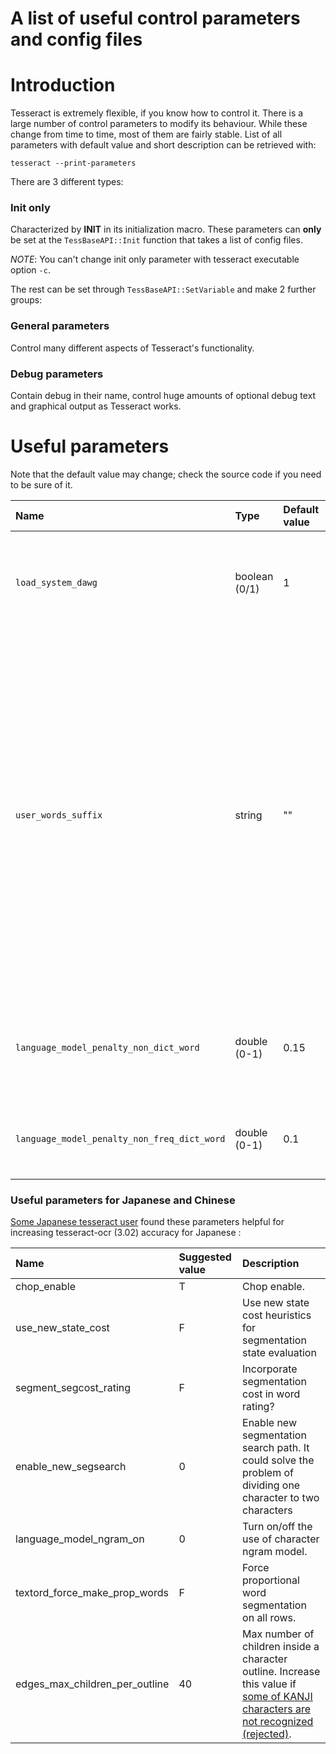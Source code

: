 # A list of useful control parameters and config files

# Introduction

Tesseract is extremely flexible, if you know how to control it. There is a large number of control parameters to modify its behaviour. While these change from time to time, most of them are fairly stable. List of all parameters with default value and short description can be retrieved with:
```
tesseract --print-parameters
```

There are 3 different types:

### Init only

Characterized by **INIT** in its initialization macro.
These parameters can **only** be set at the ` TessBaseAPI::Init ` function that takes a list of config files.

*NOTE*: You can't change init only parameter with tesseract executable option `-c`.


The rest can be set through ` TessBaseAPI::SetVariable ` and make 2 further groups:

### General parameters

Control many different aspects of Tesseract's functionality.

### Debug parameters

Contain debug in their name, control huge amounts of optional debug text and graphical output as Tesseract works.


# Useful parameters

Note that the default value may change; check the source code if you need to be sure of it.

| **Name** | **Type** | **Default value** | **Init only** | **Description** |
|:---------|:---------|:------------------|:--------------|:----------------|
| ` load_system_dawg ` | boolean (0/1) | 1                 | Yes           | Controls whether or not to load the main dictionary for the selected language. |
| ` user_words_suffix ` | string   | ""                | Yes           | The extension of the users-words word list file. If non-empty, it will attempt to load the relevant list of words to add to the dictionary for the selected language. Eg if set to ` user-words ` Tesseract will attempt to load ` eng.user-words ` from the tessdata directory at initialization time. |
| ` language_model_penalty_non_dict_word ` | double (0-1) | 0.15              | No            | The penalty to apply to words not in the word\_dawg / user\_words wordlists. |
| ` language_model_penalty_non_freq_dict_word ` | double (0-1) | 0.1               | No            | The penalty to apply to words not in the freq\_dawg wordlist. |

### Useful parameters for Japanese and Chinese

[Some Japanese tesseract user](https://groups.google.com/d/msg/tesseract-ocr/A4IQlslY7hc/d4xK1PoihfMJ) found these parameters helpful for increasing tesseract-ocr (3.02) accuracy for Japanese :

| **Name** | **Suggested value** | **Description** |
|:---------|:--------------------|:----------------|
| chop\_enable | T                   | Chop enable.    |
| use\_new\_state\_cost | F                   | Use new state cost heuristics for segmentation state evaluation |
| segment\_segcost\_rating | F                   | Incorporate segmentation cost in word rating? |
| enable\_new\_segsearch | 0                   | Enable new segmentation search path. It could solve the problem of dividing one character to two characters |
| language\_model\_ngram\_on | 0                   | Turn on/off the use of character ngram model. |
| textord\_force\_make\_prop\_words | F                   | Force proportional word segmentation on all rows. |
| edges\_max\_children\_per\_outline  | 40                  | Max number of children inside a character outline. Increase this value if [some of KANJI characters are not recognized (rejected)](https://web.archive.org/web/*/https://code.google.com/p/tesseract-ocr/issues/detail?id=1022). |